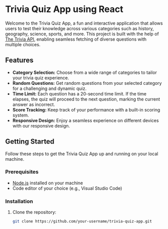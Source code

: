 # Trivia Quiz App using React

Welcome to the Trivia Quiz App, a fun and interactive application that allows users to test their knowledge across various categories such as history, geography, science, sports, and more. This project is built with the help of [The Trivia API](https://the-trivia-api.com/), enabling seamless fetching of diverse questions with multiple choices.

## Features

- **Category Selection:** Choose from a wide range of categories to tailor your trivia quiz experience.
- **Random Questions:** Get random questions from your selected category for a challenging and dynamic quiz.
- **Time Limit:** Each question has a 20-second time limit. If the time elapses, the quiz will proceed to the next question, marking the current answer as incorrect.
- **Score Tracking:** Keep track of your performance with a built-in scoring system.
- **Responsive Design:** Enjoy a seamless experience on different devices with our responsive design.

## Getting Started

Follow these steps to get the Trivia Quiz App up and running on your local machine.

### Prerequisites

- [Node.js](https://nodejs.org/) installed on your machine
- Code editor of your choice (e.g., Visual Studio Code)

### Installation

1. Clone the repository:

   ```bash
   git clone https://github.com/your-username/trivia-quiz-app.git
